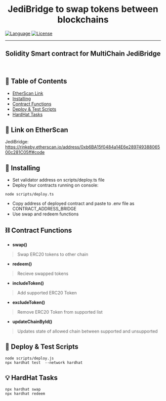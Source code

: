 
<h1 align="center"><b>JediBridge to swap tokens between blockchains</b></h3>

<div align="left">


[![Language](https://img.shields.io/badge/language-solidity-orange.svg)]()
[![License](https://img.shields.io/badge/license-MIT-blue.svg)](LICENSE.md)

</div>

---

<p align="center"><h2 align="center"><b>Solidity Smart contract for MultiChain JediBridge 
    </h2></b><br> 
</p>

## 📝 Table of Contents

- [EtherScan Link](#etherscan)
- [Installing](#install)
- [Contract Functions](#functions)
- [Deploy & Test Scripts](#scripts)
- [HardHat Tasks](#tasks)

## 🚀 Link on EtherScan <a name = "etherscan"></a>
JediBridge: <br>
https://rinkeby.etherscan.io/address/0xb6BA15f0484a14E6e28974938806500c281C05ff#code<br>




## 🚀 Installing <a name = "install"></a>
- Set validator address on scripts/deploy.ts file
- Deploy four contracts running on console:
```shell
node scripts/deploy.ts
```
- Copy address of deployed contract and paste to .env file as CONTRACT_ADDRESS_BRIDGE
- Use swap and redeem functions




## ⛓️ Contract Functions <a name = "functions"></a>

- **swap()**
>Swap ERC20 tokens to other chain<br>

- **redeem()**
>Recieve swapped tokens<br>

- **includeToken()**
>Add supported ERC20 Token<br>

- **excludeToken()**
>Remove ERC20 Token from supported list<br>

- **updateChainById()**
>Updates state of allowed chain between supported and unsupported<br>








## 🎈 Deploy & Test Scripts <a name = "scripts"></a>

```shell
node scripts/deploy.js
npx hardhat test  --network hardhat
```


## 💡 HardHat Tasks <a name = "tasks"></a>


```shell
npx hardhat swap
npx hardhat redeem
```
```

